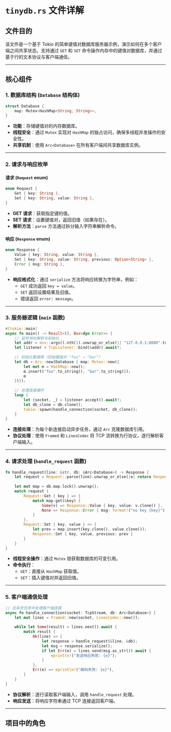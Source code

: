# `tinydb.rs` 文件详解

## 文件目的
该文件是一个基于 Tokio 的简单键值对数据库服务器示例，演示如何在多个客户端之间共享状态。支持通过 `GET` 和 `SET` 命令操作内存中的键值对数据库，并通过基于行的文本协议与客户端通信。

---

## 核心组件

### 1. **数据库结构 (`Database` 结构体)**
```rust
struct Database {
    map: Mutex<HashMap<String, String>>,
}
```
- **功能**：存储键值对的内存数据库。
- **线程安全**：通过 `Mutex` 实现对 `HashMap` 的独占访问，确保多线程并发操作的安全性。
- **共享机制**：使用 `Arc<Database>` 在所有客户端间共享数据库实例。

---

### 2. **请求与响应枚举**
#### 请求 (`Request` enum)
```rust
enum Request {
    Get { key: String },
    Set { key: String, value: String },
}
```
- **GET 请求**：获取指定键的值。
- **SET 请求**：设置键值对，返回旧值（如果存在）。
- **解析方法**：`parse` 方法通过拆分输入字符串解析命令。

#### 响应 (`Response` enum)
```rust
enum Response {
    Value { key: String, value: String },
    Set { key: String, value: String, previous: Option<String> },
    Error { msg: String },
}
```
- **响应格式化**：通过 `serialize` 方法将响应转换为字符串，例如：
  - `GET` 成功返回 `key = value`。
  - `SET` 返回设置结果及旧值。
  - 错误返回 `error: message`。

---

### 3. **服务器逻辑 (`main` 函数)**
```rust
#[tokio::main]
async fn main() -> Result<(), Box<dyn Error>> {
    // 监听地址解析与初始化
    let addr = env::args().nth(1).unwrap_or_else(|| "127.0.0.1:8080".to_string());
    let listener = TcpListener::bind(&addr).await?;
    
    // 初始化数据库（初始键值对 "foo" → "bar"）
    let db = Arc::new(Database { map: Mutex::new({
        let mut m = HashMap::new();
        m.insert("foo".to_string(), "bar".to_string());
        m
    })});
    
    // 处理连接循环
    loop {
        let (socket, _) = listener.accept().await?;
        let db_clone = db.clone();
        tokio::spawn(handle_connection(socket, db_clone));
    }
}
```
- **连接处理**：为每个新连接启动异步任务，通过 `Arc` 克隆数据库引用。
- **协议处理**：使用 `Framed` 和 `LinesCodec` 将 TCP 流转换为行协议，逐行解析客户端输入。

---

### 4. **请求处理 (`handle_request` 函数)**
```rust
fn handle_request(line: &str, db: &Arc<Database>) -> Response {
    let request = Request::parse(line).unwrap_or_else(|e| return Response::Error { msg: e });
    
    let mut map = db.map.lock().unwrap();
    match request {
        Request::Get { key } => {
            match map.get(&key) {
                Some(v) => Response::Value { key, value: v.clone() },
                None => Response::Error { msg: format!("no key {key}") },
            }
        },
        Request::Set { key, value } => {
            let prev = map.insert(key.clone(), value.clone());
            Response::Set { key, value, previous: prev }
        }
    }
}
```
- **线程安全操作**：通过 `Mutex` 锁获取数据库的可变引用。
- **命令执行**：
  - `GET`：直接从 `HashMap` 获取值。
  - `SET`：插入键值对并返回旧值。

---

### 5. **客户端通信处理**
```rust
// 在异步任务中处理客户端连接
async fn handle_connection(socket: TcpStream, db: Arc<Database>) {
    let mut lines = Framed::new(socket, LinesCodec::new());
    
    while let Some(result) = lines.next().await {
        match result {
            Ok(line) => {
                let response = handle_request(&line, &db);
                let msg = response.serialize();
                if let Err(e) = lines.send(msg.as_str()).await {
                    eprintln!("发送响应失败: {e}");
                }
            },
            Err(e) => eprintln!("解码失败: {e}"),
        }
    }
}
```
- **协议解析**：逐行读取客户端输入，调用 `handle_request` 处理。
- **响应发送**：将响应字符串通过 TCP 连接返回客户端。

---

## 项目中的角色